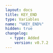 ```yaml
---
layout: docs
title: KEY_END
type: Variables
name: "%KEY_END%"
hidden: true
changelog:
  - type: Added
    version: v0.7.2
---
```

